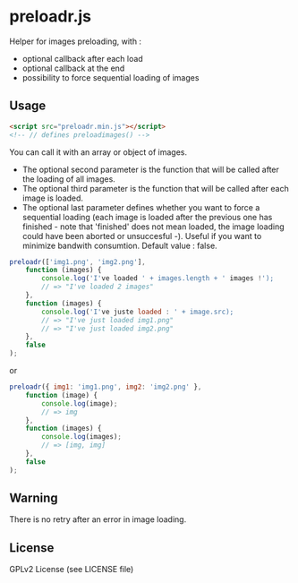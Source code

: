 preloadr.js
================

Helper for images preloading, with :
 * optional callback after each load
 * optional callback at the end
 * possibility to force sequential loading of images

Usage
-----

``` html
<script src="preloadr.min.js"></script>
<!-- // defines preloadimages() -->
```

You can call it with an array or object of images.

 * The optional second parameter is the function that will be called after the loading of all images.
 * The optional third parameter is the function that will be called after each image is loaded.
 * The optional last parameter defines whether you want to force a sequential loading (each image is loaded after
the previous one has finished - note that 'finished' does not mean loaded, the image loading could have been aborted or unsuccesful -). Useful if you want to minimize bandwith consumtion. Default value : false.

``` js
preloadr(['img1.png', 'img2.png'],
    function (images) {
        console.log('I've loaded ' + images.length + ' images !');
        // => "I've loaded 2 images"
    },
    function (images) {
        console.log('I've juste loaded : ' + image.src);
        // => "I've just loaded img1.png"
        // => "I've just loaded img2.png"
    },
    false
);
```

or

``` js
preloadr({ img1: 'img1.png', img2: 'img2.png' },
    function (image) {
        console.log(image);
        // => img
    },
    function (images) {
        console.log(images);
        // => [img, img]
    },
    false
);
```

Warning
-------

There is no retry after an error in image loading.


License
-------

GPLv2 License (see LICENSE file)